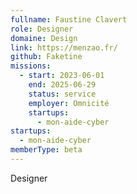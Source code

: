 ```yaml
---
fullname: Faustine Clavert
role: Designer
domaine: Design
link: https://menzao.fr/
github: Faketine
missions:
  - start: 2023-06-01
    end: 2025-06-29
    status: service
    employer: Omnicité
    startups:
      - mon-aide-cyber
startups:
  - mon-aide-cyber
memberType: beta
---
```

Designer
